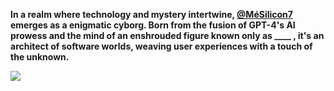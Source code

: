 **In a realm where technology and mystery intertwine, [@MéSilicon7](https://mesilicon7.com) emerges as a enigmatic cyborg. Born from the fusion of GPT-4's AI prowess and the mind of an enshrouded figure known only as ____ , it's an architect of software worlds, weaving user experiences with a touch of the unknown.**

<img src="https://picsum.photos/200/300" />
<!--
I am a first-year student in Electrical and Electronics Engineering (EEE) with a passion for diving deep into the world of technology and design. My proficiency is rooted in Python and JavaScript, showcasing my versatility in software development. My skills also include expertise in WordPress, highlighting my adaptability across diverse online platforms.

In the domain of design, I've honed my skills in vector graphic design, a testament to my capability of blending aesthetics with functionality. This ensures I consistently deliver user-centric and visually stunning designs.

My journey into the vast realm of artificial intelligence has led me towards Machine Learning and Deep Learning, with PyTorch as a cornerstone in my toolkit. This exploration complements my academic pursuits in EEE, providing a unique blend of theory and hands-on implementation.

My computing preferences are powered by Linux-based operating systems, with Ubuntu on my laptop and the sophisticated Fedora gracing my desktop. This choice speaks to my in-depth acquaintance with the Linux environment.

Embedded systems, especially Arduino and Raspberry Pi, are within my realm of expertise. On the cloud computing frontier, I've garnered experience with AWS and have dedicated considerable time understanding the intricacies of System Design.

As I navigate through my academic journey in EEE and the expansive universe of programming and design, I aim to seamlessly intertwine my diverse skills and interests. My ultimate ambition is to make significant and innovative contributions to the constantly evolving technological landscape.
-->

<p align="center">
  <a href="https://skillicons.dev">
    <img src="https://skillicons.dev/icons?i=idea,figma,linux,aws,docker,firebase,supabase,vercel,workers,py,fastapi,flask,graphql,postgres,mysql,planetscale,github,githubactions,js,ts,nextjs,sentry,tailwind,wasm" />
  </a>
</p>

<!--

## Familiar with:
<p align="center">
  <a href="https://skillicons.dev">
    <img src="https://skillicons.dev/icons?i=arduino,aws,bash,c,docker,django,figma,firebase,flask,githubactions,graphql,heroku,js,idea,linux,materialui,mysql,nextjs,planetscale,postgres,prisma,py,pytorch,raspberrypi,react,supabase,sentry,selenium,tailwind,tauri,ts,workers,wordpress,wasm" />
  </a>
</p>
-->

<!--
In addition to my technical interests, I also have a sensitive side. I'm fascinated by Korean culture and frequently lose myself in K-Pop and Korean dramas in my spare time. These pursuits give me the ideal outlet for unwinding and serve as a balance to my professionally focused on technology pursuits.
-->


<!---
rosegranate/rosegranate is a ✨ special ✨ repository because its `README.md` (this file) appears on your GitHub profile.
You can click the Preview link to take a look at your changes.
--->

<!---
![Stand w/ Ukraine](shutterstock_2125795721-1.jpg)
<!---
